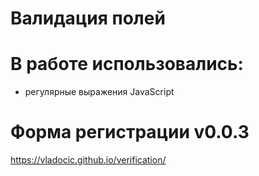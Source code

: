 # Валидация полей

# В работе использовались:
* регулярные выражения JavaScript

# Форма регистрации v0.0.3
https://vladocic.github.io/verification/

